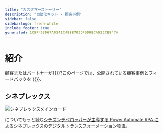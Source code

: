 ```yaml
---
title: "カスタマーストーリー"
description: "自動化キット - 顧客事例"
sidebar: false
sidebarlogo: fresh-white
include_footer: true
generated: 1C5F493567A0341C488B792CF9D9BCA522CE847A
---
```


# 紹介

顧客またはパートナーが[{{<product-name>}}](https://aka.ms/ak4pp)?このページでは、公開されている顧客事例とフィードバックを {{<product-name>}}.

## シネプレックス

![シネプレックスメインカード](https://msflowblogscdn.azureedge.net/wp-content/uploads/2022/09/Cieneplex-Main-Card.jpg)

についてもっと読む[シチズンデベロッパーが主導する Power Automate RPA によるシネプレックスのデジタルトランスフォーメーション](https://powerautomate.microsoft.com/blog/cineplex-digital-transformation-with-power-automate-rpa-led-by-citizen-developers/)物語。
